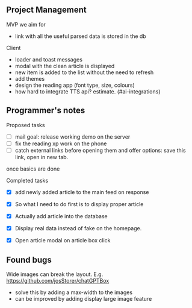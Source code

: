 ## Project Management

MVP we aim for 
- link with all the useful parsed data is stored in the db

Client
- loader and toast messages
- modal with the clean article is displayed 
- new item is added to the list without the need to refresh
- add themes
- design the reading app (font type, size, colours)
- how hard to integrate TTS api? estimate. (#ai-integrations)

## Programmer's notes

Proposed tasks
-[ ] mail goal: release working demo on the server
-[ ] fix the reading xp work on the phone
-[ ] catch external links before opening them and offer options: save this link, open in new tab.

once basics are done

Completed tasks
-[x] add newly added article to the main feed on response
-[x] So what I need to do first is to display proper article
-[x] Actually add article into the database
-[x] Display real data instead of fake on the homepage. 
-[x] Open article modal on article box click


## Found bugs
Wide images can break the layout. E.g. https://github.com/josStorer/chatGPTBox
- solve this by adding a max-width to the images
- can be improved by adding display large image feature